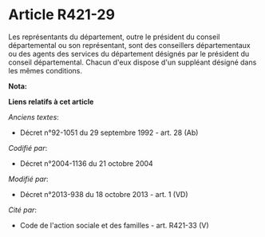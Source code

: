 # Article R421-29

Les représentants du département, outre le président du conseil départemental ou son représentant, sont des conseillers
départementaux ou des agents des services du département désignés par le président du conseil départemental. Chacun d'eux
dispose d'un suppléant désigné dans les mêmes conditions.

**Nota:**



**Liens relatifs à cet article**

_Anciens textes_:

  - Décret n°92-1051 du 29 septembre 1992 - art. 28 (Ab)

_Codifié par_:

  - Décret n°2004-1136 du 21 octobre 2004

_Modifié par_:

  - Décret n°2013-938 du 18 octobre 2013 - art. 1 (VD)

_Cité par_:

  - Code de l'action sociale et des familles - art. R421-33 (V)

